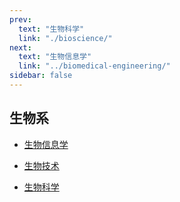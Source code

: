 ```yaml
---
prev:
  text: "生物科学"
  link: "./bioscience/"
next:
  text: "生物信息学"
  link: "../biomedical-engineering/"
sidebar: false
---
```


## 生物系

- [生物信息学](bioinformatics/)

- [生物技术](biotechnology/)

- [生物科学](bioscience/)
